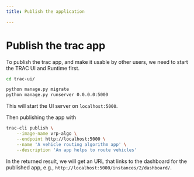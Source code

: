 ```yaml
---
title: Publish the application

---
```



# Publish the trac app

To publish the trac app, and make it usable by other users, we need to start the TRAC UI and Runtime first.

```bash
cd trac-ui/

python manage.py migrate
python manage.py runserver 0.0.0.0:5000
```

This will start the UI server on `localhost:5000`.

Then publishing the app with

```bash
trac-cli publish \
    --image-name vrp-algo \
    --endpoint http://localhost:5000 \
    --name 'A vehicle routing algorithm app' \
    --description 'An app helps to route vehicles'
```

In the returned result, we will get an URL that links to the dashboard for the published app, e.g., `http://localhost:5000/instances/2/dashboard/`.

